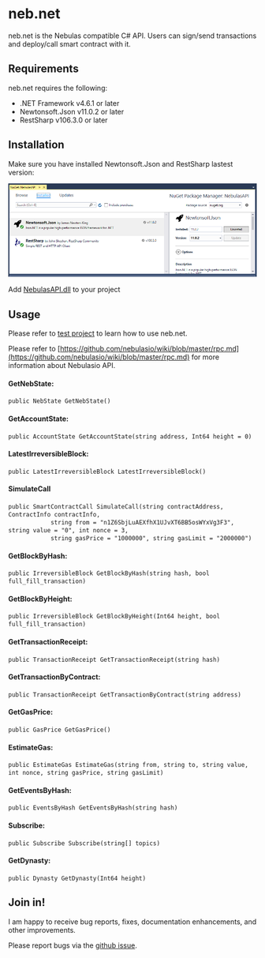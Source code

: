 # neb.net

neb.net is the Nebulas compatible C# API. 
Users can sign/send transactions and deploy/call smart contract with it.

## Requirements
neb.net requires the following:

- .NET Framework v4.6.1 or later
- Newtonsoft.Json v11.0.2 or later
- RestSharp v106.3.0 or later

## Installation
Make sure you have installed Newtonsoft.Json and RestSharp lastest version:

![Libraries](/media/help-1.png)

Add [NebulasAPI.dll](/build/latest) to your project

## Usage

Please refer to [test project](/src/NebulasAPI.Tests) to learn how to use neb.net.

Please refer to [https://github.com/nebulasio/wiki/blob/master/rpc.md](https://github.com/nebulasio/wiki/blob/master/rpc.md) for more information about Nebulasio API.

#### GetNebState:
```
public NebState GetNebState()
```

#### GetAccountState:
```
public AccountState GetAccountState(string address, Int64 height = 0)
```

#### LatestIrreversibleBlock:
```
public LatestIrreversibleBlock LatestIrreversibleBlock()
```

#### SimulateCall
```
public SmartContractCall SimulateCall(string contractAddress, ContractInfo contractInfo,
            string from = "n1Z6SbjLuAEXfhX1UJvXT6BB5osWYxVg3F3", string value = "0", int nonce = 3,
            string gasPrice = "1000000", string gasLimit = "2000000")
```

#### GetBlockByHash:
```
public IrreversibleBlock GetBlockByHash(string hash, bool full_fill_transaction)
```

#### GetBlockByHeight:
```
public IrreversibleBlock GetBlockByHeight(Int64 height, bool full_fill_transaction)
```

#### GetTransactionReceipt:
```
public TransactionReceipt GetTransactionReceipt(string hash)
```

#### GetTransactionByContract:
```
public TransactionReceipt GetTransactionByContract(string address)
```

#### GetGasPrice:
```
public GasPrice GetGasPrice()
```

#### EstimateGas:
```
public EstimateGas EstimateGas(string from, string to, string value, int nonce, string gasPrice, string gasLimit)
```

#### GetEventsByHash:
```
public EventsByHash GetEventsByHash(string hash)
```

#### Subscribe:
```
public Subscribe Subscribe(string[] topics)
```

#### GetDynasty:
```
public Dynasty GetDynasty(Int64 height)
```


## Join in!

I am happy to receive bug reports, fixes, documentation enhancements, and other improvements.

Please report bugs via the [github issue](https://github.com/vuqt/neb.net/issues).



